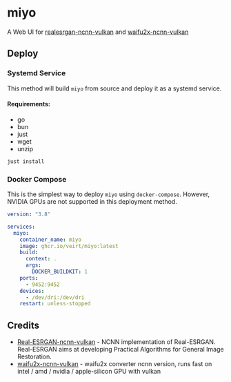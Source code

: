 # miyo

A Web UI for [realesrgan-ncnn-vulkan](https://github.com/xinntao/Real-ESRGAN-ncnn-vulkan)
and [waifu2x-ncnn-vulkan](https://github.com/nihui/waifu2x-ncnn-vulkan)

## Deploy

### Systemd Service

This method will build `miyo` from source and deploy it as a systemd service.

#### Requirements:

- go
- bun
- just
- wget
- unzip

```bash
just install
```

### Docker Compose

This is the simplest way to deploy `miyo` using `docker-compose`.
However, NVIDIA GPUs are not supported in this deployment method.

```yaml
version: "3.8"

services:
  miyo:
    container_name: miyo
    image: ghcr.io/veirt/miyo:latest
    build:
      context: .
      args:
        DOCKER_BUILDKIT: 1
    ports:
      - 9452:9452
    devices:
      - /dev/dri:/dev/dri
    restart: unless-stopped
```

## Credits

- [Real-ESRGAN-ncnn-vulkan](https://github.com/xinntao/Real-ESRGAN-ncnn-vulkan) - NCNN implementation of Real-ESRGAN. Real-ESRGAN aims at developing Practical Algorithms for General Image Restoration.
- [waifu2x-ncnn-vulkan](https://github.com/nihui/waifu2x-ncnn-vulkan) - waifu2x converter ncnn version, runs fast on intel / amd / nvidia / apple-silicon GPU with vulkan
